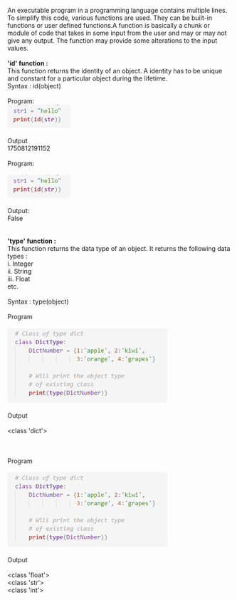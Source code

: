 An executable program in a programming language contains multiple lines. To simplify this code, various functions are used.
They can be built-in functions or user defined functions.A function is basically a chunk or module of code that takes in some input from the user and may or may not give any output. The function may provide some alterations to the input values.<br><br>
<b> 'id' function :</b><br>
This function returns the identity of an object. A identity has to be unique and constant for a particular object during the lifetime.<br>
Syntax : id(object)<br><br>
Program:<br>
<img src="images/img1.PNG"><br><br>
Output<br>
1750812191152<br><br>
Program:<br><br>
<img src="images/img1.PNG"><br><br>
Output:<br>
False<br><br>
<br>
<b> 'type' function :</b><br>
 This function returns the data type of an object. It returns the following data types :<br>
i. Integer<br>
ii. String<br>
iii. Float<br>
etc.<br><br>
Syntax : type(object)<br><br>
Program<br><br>
<img src="images/img3.PNG"><br><br>
Output<br><br>
<class 'dict'><br><br>
<br><br>
Program<br><br>
<img src="images/img3.PNG"><br><br>
Output<br><br>
<class 'float'><br>
<class 'str'><br>
<class 'int'>



